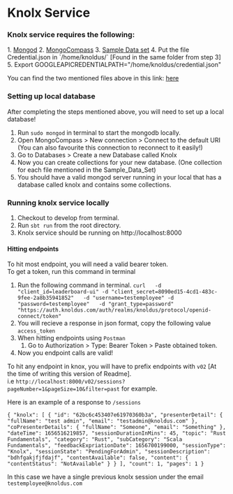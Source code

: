 <h1>Knolx Service</h1>

<h3>Knolx service requires the following:</h3>
1. <a href="https://www.mongodb.com/docs/manual/tutorial/install-mongodb-on-ubuntu/">Mongod</a>
2. <a href="https://www.mongodb.com/try/download/compass">MongoCompass</a>
3. <a href="https://drive.google.com/drive/u/2/folders/149BHfwUYxBAdaW2QBoxVvk1aaT42tkxI">Sample Data set</a>
4. Put the file Credential.json in `/home/knoldus/` [Found in the same folder from step 3]
5. Export GOOGLEAPICREDENTIALPATH="/home/knoldus/credential.json"
<p>You can find the two mentioned files above in this link: <a href="https://drive.google.com/drive/folders/1Di-ofsLRMHdWv6Fq8vMmbfCcf0ujCXup?usp=sharing">here</a></p>



<h3>Setting up local database</h3>
<p>
After completing the steps mentioned above, you will need to set up a local database!
</p>

1. Run `sudo mongod` in terminal to start the mongodb locally.
2. Open MongoCompass > New connection > Connect to the default URI (You can also favourite this connection to reconnect to it easily!)
3. Go to Databases > Create a new Database called Knolx
4. Now you can create collections for your new database. (One collection for each file mentioned in the Sample_Data_Set)
5. You should have a valid mongod server running in your local that has a database called knolx and contains some collections.

<h3> Running knolx service locally </h3>

1. Checkout to develop from terminal.
2. Run `sbt run` from the root directory.
3. Knolx service should be running on http://localhost:8000


<h4> Hitting endpoints </h4>
To hit most endpoint, you will need a valid bearer token.<br>
To get a token, run this command in terminal <br>

1. Run the following command in terminal.
`curl   -d "client_id=leaderboard-ui" -d "client_secret=8090ed15-4cd1-483c-9fee-2a8b35941852"   -d "username=testemployee" -d "password=testemployee"   -d "grant_type=password"   "https://auth.knoldus.com/auth/realms/knoldus/protocol/openid-connect/token"`
2. You will recieve a response in json format, copy the following value `access_token`
3. When hitting endpoints using `Postman`
   1. Go to Authorization > Type: Bearer Token > Paste obtained token.
4. Now you endpoint calls are valid!


To hit any endpoint in knox, you will have to prefix endpoints with `v02` [At the time of writing this version of Readme].<br>
i.e `http://localhost:8000/v02/sessions?pageNumber=1&pageSize=10&filter=past` for example.

Here is an example of a response to `/sessions`

`{
"knolx": [
{
"id": "62bc6c453407e61970360b3a",
"presenterDetail": {
"fullName": "test admin",
"email": "testadmin@knoldus.com"
},
"coPresenterDetails": {
"fullName": "Someone",
"email": "Something"
},
"dateTime": 1656516219857,
"sessionDurationInMins": 45,
"topic": "Rust Fundamentals",
"category": "Rust",
"subCategory": "Scala Fundamentals",
"feedbackExpriationDate": 1656700199000,
"sessionType": "Knolx",
"sessionState": "PendingForAdmin",
"sessionDescription": "bdhfgakjfjfdajf",
"contentAvailable": false,
"content": {
"contentStatus": "NotAvailable"
}
}
],
"count": 1,
"pages": 1
}`
<br>

In this case we have a single previous knolx session under the email `testemployee@knoldus.com`
